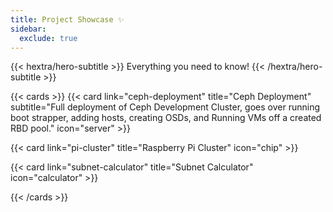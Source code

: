 ```yaml
---
title: Project Showcase ✨
sidebar:
  exclude: true
---
```


{{< hextra/hero-subtitle >}}
  Everything you need to know!
{{< /hextra/hero-subtitle >}}

{{< cards >}} 
{{< card link="ceph-deployment" title="Ceph Deployment" subtitle="Full deployment of Ceph Development Cluster, goes over running boot strapper, adding hosts, creating OSDs, and Running VMs off a created RBD pool." icon="server" >}} 

{{< card link="pi-cluster" title="Raspberry Pi Cluster" icon="chip" >}} 

{{< card link="subnet-calculator" title="Subnet Calculator" icon="calculator" >}} 

{{< /cards >}}
